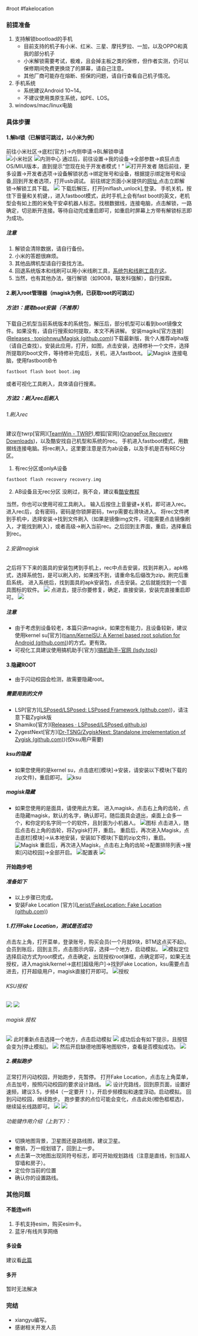 #root #fakelocation
### 前提准备
1. 支持解锁bootload的手机
	- 目前支持的机子有小米、红米、三星、摩托罗拉、一加，以及OPPO和真我的部分机子
	- 小米解锁需要考试，极难，且会掉主板之类的保修，但作者实测，仍可以保修期间免费更换烧了的屏幕，请自己注意。
	- 其他厂商可能存在熔断、拒保的问题，请自行查看自己机子情况。
2. 手机系统
	- 系统建议Android 10~14。
	- 不建议使用类原生系统，如PE、LOS。
3. windows/mac/linux电脑
### 具体步骤
#### 1.解bl锁（已解锁可跳过，以小米为例）
前往小米社区->底栏\[官方\]->内侧申请->BL解锁申请    
![小米社区](./pictures/1713014436250.jpg)
![内测中心](./pictures/1713014436256.jpg)
通过后，前往设置->我的设备->全部参数->疯狂点击OS/MIUI版本，直到提示“您现在处于开发者模式！”
![打开开发者](./pictures/1713014436244.jpg)
随后前往，更多设置->开发者选项->设备解锁状态->绑定账号和设备，根据提示绑定账号和设备,回到开发者选项，打开usb调试。
前往绑定页面小米提供的[网址](https://unlock.update.miui.com),点击立即解锁->解锁工具下载。
![](./pictures/20240413213139.png)
下载后解压，打开\[miflash_unlock],登录。
手机关机，按住下音量和关机键，，进入fastboot模式，此时手机上会有fast boot的英文，老机型会有如上图的米兔干安卓机器人标志。找根数据线，连接电脑，点击解锁，一路确定，切忌断开连接。等待自动完成重启即可，如重启时屏幕上方带有解锁标志即为成功。
##### 注意
1. 解锁会清除数据，请自行备份。
2. 小米的答题很麻烦。
3. 其他品牌机型请自行查找方法。
4. 回退系统版本和线刷可以用小米线刷工具，[系统包和线刷工具在这](https://xiaomirom.com/)。
5. 当然，也有其他办法，强行解锁（如9008，联发科强解），自行探索。
#### 2.刷入root管理器（magisk为例，已获取root的可跳过）
##### 方法1：提取boot安装（不推荐）
下载自己机型当前系统版本的系统包，解压后，部分机型可以看到boot镜像文件。如果没有，请自行搜索如何提取，本文不再讲解。
安装magiks[官方连接]([Releases · topjohnwu/Magisk (github.com)](https://github.com/topjohnwu/Magisk/releases))下载最新版，我个人推荐alpha版（请自己查找）。安装此应用，打开，如图，点击安装，选择修补一个文件，选择所提取的boot文件，等待修补完成后，关机，进入fastboot。
![Magisk](./pictures/f536570faaca55ab1eb675ec2424ba98.jpg)
连接电脑，使用fastboot命令
```adb
fastboot flash boot boot.img
 ```
或者可视化工具刷入，具体请自行搜素。
##### 方法2：刷入rec后刷入
###### 1.刷入rec
建议在twrp[官网]([TeamWin - TWRP](https://twrp.me/)),橙狐[官网]([OrangeFox Recovery Downloads](https://orangefox.download/zh-CN))，以及酷安找自己机型和系统的rec。
手机进入fastboot模式，用数据线连接电脑。将rec刷入，这里要注意是否为ab设备，以及手机是否有REC分区。
1. 有rec分区或onlyA设备
```adb
fastboot flash recovery recovery.img
```
2. AB设备且无rec分区
没刷过，我不会，建议看[酷安教程](https://www.coolapk.com/feed/38141442?shareKey=NmQ2Mjk2MGViN2Y1NjYxYWE4ZWU~&shareUid=3381997&shareFrom=com.coolapk.market_14.1.0)

当然，你也可以使用可视工具刷入。
输入后按住上音量键+关机，即可进入rec。
进入rec后，会有密码，密码是你锁屏密码，twrp需要右滑块进入。
将rec文件拷到手机中，选择安装->找到文件刷入（如果是镜像img文件，可能需要点击镜像刷入，才能找到刷入），或者高级->刷入当前rec。之后回到主界面，重启，选择重启到rec。
###### 2.安装magisk
之后将下下来的面具的安装包拷到手机上，rec中点击安装，找到并刷入，apk格式，选择系统包，是可以刷入的，如果找不到，请重命名后缀改为zip。刷完后重启系统。
进入系统后，找到面具的apk安装包，点击安装。之后就能找到一个面具图标的软件。
![](./pictures/20240414000204.png)
点进去，提示你要修复，确定，直接安装，安装完直接重启即可。
![](./pictures/3fcf5f8ef3ecee029774756772b3f9ee_720.jpg)
##### 注意
- 由于考虑到设备较老，本篇只讲magisk，如果您有能力，且设备较新，建议使用kernel su[官方]([tiann/KernelSU: A Kernel based root solution for Android (github.com)](https://github.com/tiann/KernelSU))的方式。更有效。
- 可视化工具建议使用搞机助手[官方]([搞机助手-官网 (lsdy.top)](https://lsdy.top/gjzs))
#### 3.隐藏ROOT
- 由于闪动校园会检测，故需要隐藏root。
##### 需要用到的文件
- LSP[官方]([LSPosed/LSPosed: LSPosed Framework (github.com)](https://github.com/LSPosed/LSPosed))，请注意下载Zygisk版
- Shamiko[官方]([Releases · LSPosed/LSPosed.github.io](https://github.com/LSPosed/LSPosed.github.io/releases))
- ZygestNext[官方]([Dr-TSNG/ZygiskNext: Standalone implementation of Zygisk (github.com)](https://github.com/Dr-TSNG/ZygiskNext))\(仅ksu用户需要)
##### ksu的隐藏
- 如果您使用的是kernel su，点击底栏\[模块]->安装，请安装以下模块(下载的zip文件)，重启即可。
![ksu](./pictures/20240414111357.png)
##### magisk隐藏
- 如果您使用的是面具，请使用此方案。 
进入magisk，点击右上角的齿轮，点击隐藏magisk，默认的名字，确认即可。随后面具会退出，桌面上会多一个，和你定的名字同一个的软件，且封面为小机器人。
![图标](./pictures/0c1590497298922227ea264195fc7cba.jpg)
点击进入，随后点击右上角的齿轮，将Zygisk打开，重启。
重启后，再次进入Magisk，点击底栏\[模块]->从本地安装，安装如下模块(下载的zip文件)，重启。
![Magisk](./pictures/d9034ebc15179fb8352777714780c0ec.jpg)
重启后，再次进入Magisk，点击右上角的齿轮->配置排除列表->搜索[闪动校园]->全部开启。
![配置表](./pictures/20240414121109.png)
![](./pictures/20240414121251.png)
#### 开始跑步吧
##### 准备如下
- 以上步骤已完成。
- 安装Fake Location [官方]([Lerist/FakeLocation: Fake Location (github.com)](https://github.com/Lerist/FakeLocation))
##### 1.打开Fake Location，测试是否成功
点击左上角，打开菜单，登录账号，购买会员(一个月就9块，BTM这点买不起)。
会员到账后，回到主页，点击图示内容，选择一个地方，启动模拟。
![模拟定位](./pictures/20240414122213.png)
选择启动方式为root模式，点击确定，出现授权root弹框，点确定即可，如果无法授权，进入magisk/kernel->底栏[超级用户]->找到Fake Location，ksu需要点击进去，打开超级用户，magisk直接打开即可。
![授权](./pictures/20240414122510.png)
###### KSU授权
![](./pictures/20240414123346.png)
![](./pictures/20240414123530.png)
###### magisk 授权
![](./pictures/1713069284401.jpg)
此时重新点击选择一个地方，点击启动模拟
![](./pictures/20240414124108.png)
成功后会有如下提示，且按钮会变为\[停止模拟]。
![](./pictures/20240414124013.png)
然后开启缺德地图等地图软件，查看是否模拟成功。
![](./pictures/20240414124220.png)
##### 2.模拟跑步
正常打开闪动校园，开始跑步，先暂停。
打开Fake Location，点击左上角菜单，点击加号，按照闪动校园的要求设计路线。
![](./pictures/20240414124700.png)
设计完路线，回到原页面，设置好速频，建议3.5，步频4（一定要开！），开启步频模拟和速度浮动。启动模拟。
回到闪动校园，继续跑步。
跑步要求的点位可能会变化，点击此处(橙色框框选)，继续延长线路即可。
![](./pictures/20240414125627.png)
![](./pictures/20240414124708.png)
###### 功能键作用介绍（上到下）：
- 切换地图背景，卫星图还是路线图，建议卫星。
- 撤销，万一规划错了，回到上一步。
- 点击第一次地图出现同符号标志，即可开始规划路线（注意是直线，别当超人穿墙和房子）。
- 定位你当前的位置
- 确认你的设置路线。
### 其他问题
#### 不能连wifi
1. 手机支持esim，购买esim卡。
2. 蓝牙/有线共享网络
#### 多设备
建议看[此篇](./解决某些软件限制登录，同步应用数据)
#### 多开
暂时无法解决
### 完结
- xiangyu编写。
- 感谢相关开发人员